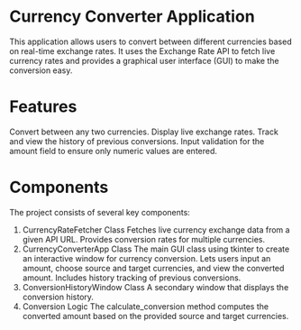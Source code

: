# Currency Converter Application
This application allows users to convert between different currencies based on real-time exchange rates. It uses the Exchange Rate API to fetch live currency rates and provides a graphical user interface (GUI) to make the conversion easy.

# Features
Convert between any two currencies.
Display live exchange rates.
Track and view the history of previous conversions.
Input validation for the amount field to ensure only numeric values are entered.
# Components
The project consists of several key components:

1. CurrencyRateFetcher Class
Fetches live currency exchange data from a given API URL.
Provides conversion rates for multiple currencies.
2. CurrencyConverterApp Class
The main GUI class using tkinter to create an interactive window for currency conversion.
Lets users input an amount, choose source and target currencies, and view the converted amount.
Includes history tracking of previous conversions.
3. ConversionHistoryWindow Class
A secondary window that displays the conversion history.
4. Conversion Logic
The calculate_conversion method computes the converted amount based on the provided source and target currencies.
